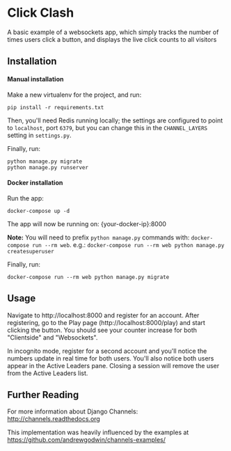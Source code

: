 # Click Clash

A basic example of a websockets app, which simply tracks the number of times
users click a button, and displays the live click counts to all visitors

## Installation

#### Manual installation

Make a new virtualenv for the project, and run:

    pip install -r requirements.txt

Then, you'll need Redis running locally; the settings are configured to
point to `localhost`, port `6379`, but you can change this in the
`CHANNEL_LAYERS` setting in `settings.py`.

Finally, run:

    python manage.py migrate
    python manage.py runserver

#### Docker installation

Run the app:
  
    docker-compose up -d

The app will now be running on: {your-docker-ip}:8000

**Note:** You will need to prefix `python manage.py` commands with: `docker-compose run --rm web`. e.g.: `docker-compose run --rm web python manage.py createsuperuser`

Finally, run:

    docker-compose run --rm web python manage.py migrate


## Usage

Navigate to http://localhost:8000 and register for an account.  After
registering, go to the Play page (http://localhost:8000/play) and start
clicking the button.  You should see your counter increase for both
"Clientside" and "Websockets".

In incognito mode, register for a second account and you'll notice the
numbers update in real time for both users.  You'll also notice both
users appear in the Active Leaders pane.  Closing a session will
remove the user from the Active Leaders list.


## Further Reading

For more information about Django Channels: http://channels.readthedocs.org

This implementation was heavily influenced by the examples at https://github.com/andrewgodwin/channels-examples/
